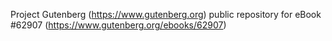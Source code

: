 Project Gutenberg (https://www.gutenberg.org) public repository for
eBook #62907 (https://www.gutenberg.org/ebooks/62907)
